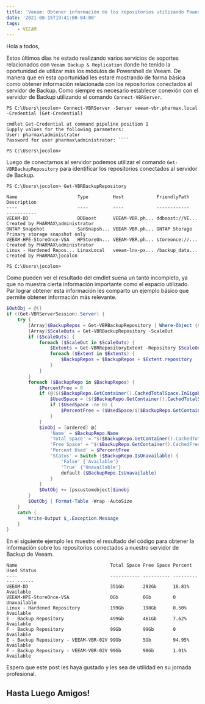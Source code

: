 ```yaml
---
title: 'Veeam: Obtener información de los repositorios utilizando Powershell'
date: '2021-08-15T19:41:00-04:00'
tags:
    - VEEAM
---
```


Hola a todos,

Estos últimos días he estado realizando varios servicios de soportes relacionados con `Veeam Backup & Replication` donde he tenido la oportunidad de utilizar más los módulos de Powershell de Veeam. De manera que en esta oportunidad les estaré mostrando de forma básica como obtener información relacionada con los repositorios conectados al servidor de Backup. Como siempre es necesario establecer conexión con el servidor de Backup utilizando el comando `Connect-VBRServer`.

```text
PS C:\Users\jocolon> Connect-VBRServer -Server veeam-vbr.pharmax.local -Credential (Get-Credential)

cmdlet Get-Credential at command pipeline position 1
Supply values for the following parameters:
User: pharmax\administrator
Password for user pharmax\administrator: ````

PS C:\Users\jocolon> 
```

Luego de conectarnos al servidor podemos utilizar el comando `Get-VBRBackupRepository` para identificar los repositorios conectados al servidor de Backup.

```text
PS C:\Users\jocolon> Get-VBRBackupRepository                                           

Name                      Type         Host            FriendlyPath    Description
----                      ----         ----            ------------    -----------
VEEAM-DD                  DDBoost      VEEAM-VBR.ph... ddboost://VE... Created by PHARMAX\administrator
ONTAP Snapshot            SanSnapsh... VEEAM-VBR.ph... ONTAP Storage   Primary storage snapshot only
VEEAM-HPE-StoreOnce-VSA   HPStoreOn... VEEAM-VBR.ph... storeonce://... Created by PHARMAX\administrator
Linux - Hardened Repos... LinuxLocal   veeam-lnx-px... /backup_data... Created by PHARMAX\jocolon

PS C:\Users\jocolon>
```

Como pueden ver el resultado del cmdlet suena un tanto incompleto, ya que no muestra cierta información importante como el espacio utilizado. Par lograr obtener esta información les comparto un ejemplo básico que permite obtener información más relevante.

```powershell
$OutObj = @()
if ((Get-VBRServerSession).Server) {
    try {
        [Array]$BackupRepos = Get-VBRBackupRepository | Where-Object {$_.Type -ne "SanSnapshotOnly"}
        [Array]$ScaleOuts = Get-VBRBackupRepository -ScaleOut
        if ($ScaleOuts) {
            foreach ($ScaleOut in $ScaleOuts) {
                $Extents = Get-VBRRepositoryExtent -Repository $ScaleOut
                foreach ($Extent in $Extents) {
                    $BackupRepos = $BackupRepos + $Extent.repository
                }
            }
        }
        foreach ($BackupRepo in $BackupRepos) {
            $PercentFree = 0
            if (@($($BackupRepo.GetContainer().CachedTotalSpace.InGigabytes),$($BackupRepo.GetContainer().CachedFreeSpace.InGigabytes)) -ne 0) {
                $UsedSpace = ($($BackupRepo.GetContainer().CachedTotalSpace.InGigabytes-$($BackupRepo.GetContainer().CachedFreeSpace.InGigabytes)))
                if ($UsedSpace -ne 0) {
                    $PercentFree = ($UsedSpace/$($BackupRepo.GetContainer().CachedTotalSpace.InGigabytes)).tostring("P")
                }
            }
            $inObj = [ordered] @{
                'Name' = $BackupRepo.Name
                'Total Space' = "$($BackupRepo.GetContainer().CachedTotalSpace.InGigabytes)Gb"
                'Free Space' = "$($BackupRepo.GetContainer().CachedFreeSpace.InGigabytes)Gb"
                'Percent Used' = $PercentFree
                'Status' = Switch ($BackupRepo.IsUnavailable) {
                    'False' {'Available'}
                    'True' {'Unavailable'}
                    default {$BackupRepo.IsUnavailable}
                }
            }
            $OutObj += [pscustomobject]$inobj
        }
        $OutObj | Format-Table -Wrap -AutoSize
    }
    catch {
        Write-Output $_.Exception.Message
    }
}
```

En el siguiente ejemplo les muestro el resultado del código para obtener la información sobre los repositorios conectados a nuestro servidor de Backup de Veeam.

```text
Name                                  Total Space Free Space Percent Used Status     
----                                  ----------- ---------- ------------ ------
VEEAM-DD                              351Gb       292Gb      16.81%       Available
VEEAM-HPE-StoreOnce-VSA               0Gb         0Gb        0            Unavailable
Linux - Hardened Repository           199Gb       198Gb      0.50%        Available
E - Backup Repository                 499Gb       461Gb      7.62%        Available
F - Backup Repository                 99Gb        99Gb       0            Available
E - Backup Repository - VEEAM-VBR-02V 99Gb        5Gb        94.95%       Available
F - Backup Repository - VEEAM-VBR-02V 99Gb        98Gb       1.01%        Available
```

Espero que este post les haya gustado y les sea de utilidad en su jornada profesional.

## Hasta Luego Amigos!
